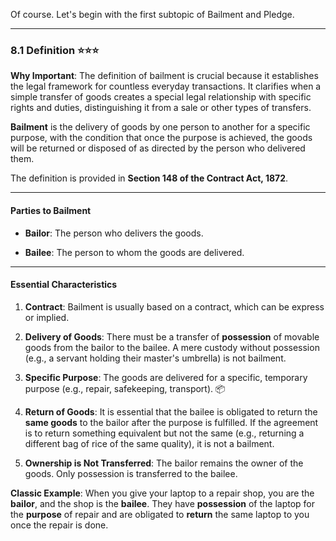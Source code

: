 Of course. Let's begin with the first subtopic of Bailment and Pledge.

---

### **8.1 Definition** ⭐⭐⭐

**Why Important**: The definition of bailment is crucial because it establishes the legal framework for countless everyday transactions. It clarifies when a simple transfer of goods creates a special legal relationship with specific rights and duties, distinguishing it from a sale or other types of transfers.

**Bailment** is the delivery of goods by one person to another for a specific purpose, with the condition that once the purpose is achieved, the goods will be returned or disposed of as directed by the person who delivered them.

The definition is provided in **Section 148 of the Contract Act, 1872**.

---

#### **Parties to Bailment**

- **Bailor**: The person who delivers the goods.
    
- **Bailee**: The person to whom the goods are delivered.
    

---

#### **Essential Characteristics**

1. **Contract**: Bailment is usually based on a contract, which can be express or implied.
    
2. **Delivery of Goods**: There must be a transfer of **possession** of movable goods from the bailor to the bailee. A mere custody without possession (e.g., a servant holding their master's umbrella) is not bailment.
    
3. **Specific Purpose**: The goods are delivered for a specific, temporary purpose (e.g., repair, safekeeping, transport). 📦
    
4. **Return of Goods**: It is essential that the bailee is obligated to return the **same goods** to the bailor after the purpose is fulfilled. If the agreement is to return something equivalent but not the same (e.g., returning a different bag of rice of the same quality), it is not a bailment.
    
5. **Ownership is Not Transferred**: The bailor remains the owner of the goods. Only possession is transferred to the bailee.
    

**Classic Example**: When you give your laptop to a repair shop, you are the **bailor**, and the shop is the **bailee**. They have **possession** of the laptop for the **purpose** of repair and are obligated to **return** the same laptop to you once the repair is done.